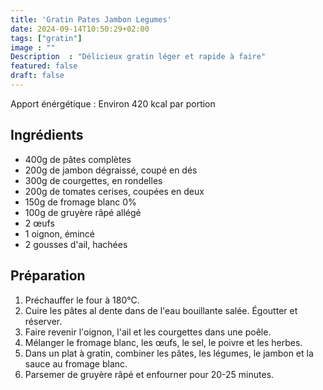 ```yaml
---
title: 'Gratin Pates Jambon Legumes'
date: 2024-09-14T10:50:29+02:00
tags: ["gratin"]
image : ""
Description  : "Délicieux gratin léger et rapide à faire"
featured: false
draft: false
---
```


Apport énérgétique : Environ 420 kcal par portion

## Ingrédients 

- 400g de pâtes complètes
- 200g de jambon dégraissé, coupé en dés
- 300g de courgettes, en rondelles
- 200g de tomates cerises, coupées en deux
- 150g de fromage blanc 0%
- 100g de gruyère râpé allégé
- 2 œufs
- 1 oignon, émincé
- 2 gousses d'ail, hachées

## Préparation

1. Préchauffer le four à 180°C.
2. Cuire les pâtes al dente dans de l'eau bouillante salée. Égoutter et réserver.
3. Faire revenir l'oignon, l'ail et les courgettes dans une poêle.
4. Mélanger le fromage blanc, les œufs, le sel, le poivre et les herbes.
5. Dans un plat à gratin, combiner les pâtes, les légumes, le jambon et la sauce au fromage blanc.
6. Parsemer de gruyère râpé et enfourner pour 20-25 minutes.
